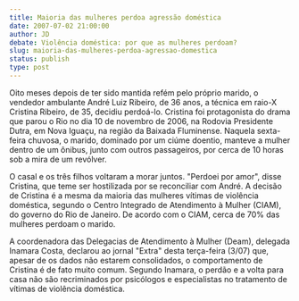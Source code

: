 ```yaml
---
title: Maioria das mulheres perdoa agressão doméstica
date: 2007-07-02 21:00:00
author: JD
debate: Violência doméstica: por que as mulheres perdoam?
slug: maioria-das-mulheres-perdoa-agressao-domestica
status: publish 
type: post
---
```


Oito meses depois de ter sido mantida refém pelo próprio marido, o vendedor ambulante André Luiz Ribeiro, de 36 anos, a técnica em raio-X Cristina Ribeiro, de 35, decidiu perdoá-lo. Cristina foi protagonista do drama que parou o Rio no dia 10 de novembro de 2006, na Rodovia Presidente Dutra, em Nova Iguaçu, na região da Baixada Fluminense. Naquela sexta-feira chuvosa, o marido, dominado por um ciúme doentio, manteve a mulher dentro de um ônibus, junto com outros passageiros, por cerca de 10 horas sob a mira de um revólver.  

  

O casal e os três filhos voltaram a morar juntos. "Perdoei por amor", disse Cristina, que teme ser hostilizada por se reconciliar com André. A decisão de Cristina é a mesma da maioria das mulheres vítimas de violência doméstica, segundo o Centro Integrado de Atendimento à Mulher (CIAM), do governo do Rio de Janeiro. De acordo com o CIAM, cerca de 70% das mulheres perdoam o marido.  

  

A coordenadora das Delegacias de Atendimento à Mulher (Deam), delegada Inamara Costa, declarou ao jornal "Extra" desta terça-feira (3/07) que, apesar de os dados não estarem consolidados, o comportamento de Cristina é de fato muito comum. Segundo Inamara, o perdão e a volta para casa não são recriminados por psicólogos e especialistas no tratamento de vítimas de violência doméstica.
